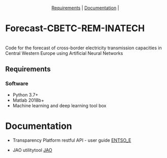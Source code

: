 <p align="center">
  <a href="#requirements">Requirements</a> |
  <a href="#documentation">Documentation</a> |
</p>

# Forecast-CBETC-REM-INATECH
<br />
Code for the forecast of cross-border electricity transmission capacities in Central Western Europe using Artificial Neural Networks

## Requirements

### Software

- Python 3.7+
- Matlab 2018b+
- Machine learning and deep learning tool box

# Documentation

- Transparency Platform restful API - user guide [ENTSO_E](https://transparency.entsoe.eu/content/static_content/Static%20content/web%20api/Guide.html)

- JAO utilitytool [JAO](http://utilitytool.casc.eu/)
